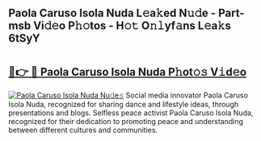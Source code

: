 ## Paola Caruso Isola Nuda L𝚎a𝚔ed N𝚞𝚍e - Part-msb Vi𝚍𝚎o P𝚑𝚘tos - H𝚘𝚝 O𝚗𝚕yf𝚊ns L𝚎a𝚔s 6tSyY

# <h2><a href="http://kf9a9l.oniu.top/?m=Paola+Caruso+Isola+Nuda">🔗👉 🔴 Paola Caruso Isola Nuda P𝚑ot𝚘𝚜 V𝚒d𝚎o</a></h2>

[![Paola Caruso Isola Nuda Nu𝚍e𝚜](https://i.imgur.com/0qMVB7G.gif)](http://kf9a9l.oniu.top/?m=Paola+Caruso+Isola+Nuda)
Social media innovator Paola Caruso Isola Nuda, recognized for sharing dance and lifestyle ideas, through presentations and blogs. Selfless peace activist Paola Caruso Isola Nuda, recognized for their dedication to promoting peace and understanding between different cultures and communities.  
